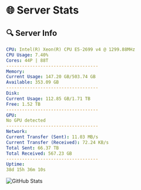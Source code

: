 # 🌐 Server Stats
## 🔍 Server Info
```yaml
CPU: Intel(R) Xeon(R) CPU E5-2699 v4 @ 1299.88MHz
CPU Usage: 7.40%
Cores: 44P | 88T
-----------------------------------
Memory:
Current Usage: 147.20 GB/503.74 GB
Available: 353.09 GB
-----------------------------------
Disk:
Current Usage: 112.85 GB/1.71 TB
Free: 1.52 TB
-----------------------------------
GPU:
No GPU detected
-----------------------------------
Network:
Current Transfer (Sent): 11.03 MB/s
Current Transfer (Received): 72.24 KB/s
Total Sent: 66.37 TB
Total Received: 567.23 GB
-----------------------------------
Uptime:
38d 15h 36m 10s
```
![GitHub Stats](https://img.shields.io/badge/Updated-2025-04-15_12:58:59-blue)